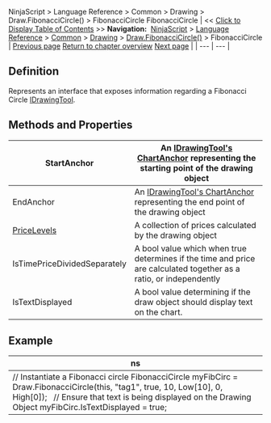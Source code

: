 ﻿
NinjaScript \> Language Reference \> Common \> Drawing \> Draw.FibonacciCircle() \> FibonacciCircle
FibonacciCircle
| \<\< [Click to Display Table of Contents](fibonaccicircle.md) \>\> **Navigation:**     [NinjaScript](ninjascript.md) \> [Language Reference](language_reference_wip.md) \> [Common](common.md) \> [Drawing](drawing.md) \> [Draw.FibonacciCircle()](draw_fibonaccicircle.md) \> FibonacciCircle | [Previous page](draw_fibonaccicircle.md) [Return to chapter overview](draw_fibonaccicircle.md) [Next page](draw_fibonacciextensions.md) |
| --- | --- |
## Definition
Represents an interface that exposes information regarding a Fibonacci Circle [IDrawingTool](idrawingtool.md).
 
## Methods and Properties
| StartAnchor | An [IDrawingTool's ChartAnchor](idrawingtool.htm#chartanchor) representing the starting point of the drawing object |
| --- | --- |
| EndAnchor | An [IDrawingTool's ChartAnchor](idrawingtool.htm#chartanchor) representing the end point of the drawing object |
| [PriceLevels](pricelevels.md) | A collection of prices calculated by the drawing object |
| IsTimePriceDividedSeparately | A bool value which when true determines if the time and price are calculated together as a ratio, or independently |
| IsTextDisplayed | A bool value determining if the draw object should display text on the chart. |
## 
## 
## Example
| ns |
| --- |
| // Instantiate a Fibonacci circle FibonacciCircle myFibCirc \= Draw.FibonacciCircle(this, "tag1", true, 10, Low\[10], 0, High\[0]);   // Ensure that text is being displayed on the Drawing Object myFibCirc.IsTextDisplayed \= true; |

